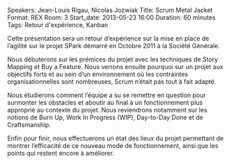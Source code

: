 Speakers: Jean-Louis Rigau, Nicolas Jozwiak
Title: Scrum Metal Jacket
Format: REX
Room: 3
Start_date: 2013-05-23 16:00
Duration: 60 minutes
Tags: Retour d'expérience, Kanban

Cette présentation sera un retour d’expérience sur la mise en place de l’agilité sur le projet SPark démarré en Octobre 2011 à la Société Générale.

Nous débuterons sur les prémices du projet avec les techniques de Story Mapping et Buy a Feature.
Nous verrons ensuite pourquoi sur un projet aux objectifs forts et au sein d’un environnement où les contraintes organisationnelles sont nombreuses, Scrum n’était pas tout à fait adapté.

Nous étudierons comment l’équipe a su se remettre en question pour surmonter les obstacles et aboutir au final à un fonctionnement plus approprié au contexte du projet.
Nous reviendrons notamment sur les notions de Burn Up, Work In Progress (WIP), Day-to-Day Done et de Craftsmanship.

Enfin pour finir, nous effectuerons un état des lieux du projet permettant de montrer l’efficacité de ce nouveau mode de fonctionnement, ainsi que les points qui restent encore à améliorer.
